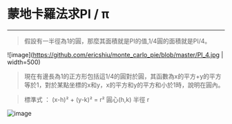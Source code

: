 # 蒙地卡羅法求PI / π
-------------------


>假設有一半徑為1的圓，那麼其面積就是PI的值,1/4圓的面積就是PI/4。

![image](https://github.com/ericshiu/monte_carlo_pie/blob/master/PI_4.jpg | width=500)

>現在有邊長為1的正方形包括這1/4的圓對於圓，其函數為x的平方+y的平方等於1，對於某點坐標的x和y，x的平方和y的平方和小於1時，說明在圓內。

>標準式 ： (x-h)² + (y-k)² = r² 圓心(h,k) 半徑 r

![image](https://github.com/ericshiu/monte_carlo_pie/blob/master/getPi.gif)
